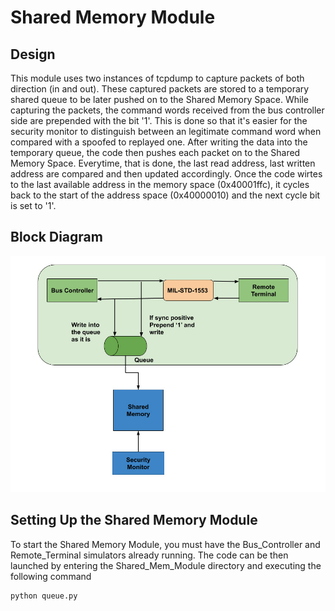 Shared Memory Module
======

Design
------
This module uses two instances of tcpdump to capture packets of both direction (in and out). These captured packets are stored to a temporary shared queue to be later pushed on to the Shared Memory Space. While capturing the packets, the command words received from the bus controller side are prepended with the bit '1'. This is done so that it's easier for the security monitor to distinguish between an legitimate command word when compared with a spoofed to replayed one. After writing the data into the temporary queue, the code then pushes each packet on to the Shared Memory Space. Everytime, that is done, the last read address, last written address are compared and then updated accordingly. Once the code wirtes to the last available address in the memory space (0x40001ffc), it cycles back to the start of the address space (0x40000010) and the next cycle bit is set to '1'.

Block Diagram
------
![Function Block Diagram of Shared Memory Module](https://github.com/prgu6170/spacecraft_cyberSec/blob/master/Shared_Mem_Module/shared_mem_module.jpeg)

Setting Up the Shared Memory Module
------
To start the Shared Memory Module, you must have the Bus_Controller and Remote_Terminal simulators already running. The code can be then launched by entering the Shared_Mem_Module directory and executing the following command
```
python queue.py
```
